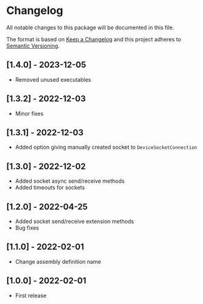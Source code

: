 # Changelog
All notable changes to this package will be documented in this file.

The format is based on [Keep a Changelog](http://keepachangelog.com/en/1.0.0/)
and this project adheres to [Semantic Versioning](http://semver.org/spec/v2.0.0.html).

## [1.4.0] - 2023-12-05
- Removed unused executables

## [1.3.2] - 2022-12-03
- Minor fixes

## [1.3.1] - 2022-12-03
- Added option giving manually created socket to `DeviceSocketConnection`

## [1.3.0] - 2022-12-02
- Added socket async send/receive methods
- Added timeouts for sockets

## [1.2.0] - 2022-04-25
- Added socket send/receive extension methods
- Bug fixes

## [1.1.0] - 2022-02-01
- Change assembly definition name

## [1.0.0] - 2022-02-01
- First release
